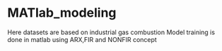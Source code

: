 # MATlab_modeling
Here datasets are based on industrial gas combustion 
Model training is done in matlab using ARX,FIR and NONFIR concept
